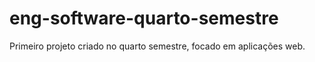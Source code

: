 # eng-software-quarto-semestre
Primeiro projeto criado no quarto semestre, focado em aplicações web.
